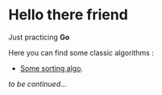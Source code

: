 # Hello there friend

Just practicing **Go**

Here you can find some classic algorithms :

* [Some sorting algo](https://github.com/da-maltsev/SomeGoAlgo/blob/main/sorts/somesort.go).

_to be continued..._
